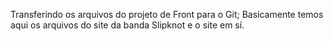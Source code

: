 Transferindo os arquivos do projeto de Front para o Git;
Basicamente temos aqui os arquivos do site da banda Slipknot e o site em sí.

